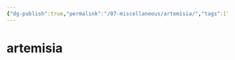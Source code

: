 ```yaml
---
{"dg-publish":true,"permalink":"/07-miscellaneous/artemisia/","tags":["misc","plants"],"created":"2024-12-27T15:04:06.299-06:00","updated":"2024-12-27T15:04:58.225-06:00"}
---
```


# artemisia